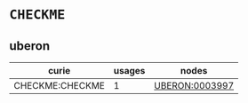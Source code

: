 # `CHECKME`

## uberon

| curie           |   usages | nodes                                                   |
|-----------------|----------|---------------------------------------------------------|
| CHECKME:CHECKME |        1 | [UBERON:0003997](https://bioregistry.io/UBERON:0003997) |

